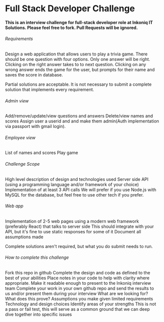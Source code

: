 # Full Stack Developer Challenge

#### This is an interview challenge for full-stack developer role at Inkoniq IT Solutions. Please feel free to fork. Pull Requests will be ignored.



###### Requirements
Design a web application that allows users to play a trivia game. There should be one question with four options. Only one answer will be right. Clicking on the right answer takes to to next question. Clicking on any wrong answer ends the game for the user, but prompts for their name and saves the score in database.

Partial solutions are acceptable. It is not necessary to submit a complete solution that implements every requirement.



###### Admin view
Add/remove/update/view questions and answers
Delete/view names and scores
Assign user a userid and and make them admin(Auth implementation via passport with gmail login).



###### Employee view
List of names and scores
Play game



###### Challenge Scope
High level description of design and technologies used
Server side API (using a programming language and/or framework of your choice)
Implementation of at least 3 API calls
We will prefer if you use Node.js with MySQL for the database, but feel free to use other tech if you prefer.



###### Web app
Implementation of 2-5 web pages using a modern web framework (preferably React) that talks to server side
This should integrate with your API, but it's fine to use static responses for some of it
Document all assumptions made

Complete solutions aren't required, but what you do submit needs to run.



###### How to complete this challenge
Fork this repo in github
Complete the design and code as defined to the best of your abilities
Place notes in your code to help with clarity where appropriate. Make it readable enough to present to the Inkoniq interview team
Complete your work in your own github repo and send the results to us and/or present them during your interview
What are we looking for? What does this prove?
Assumptions you make given limited requirements
Technology and design choices
Identify areas of your strengths
This is not a pass or fail test, this will serve as a common ground that we can deep dive together into specific issues
